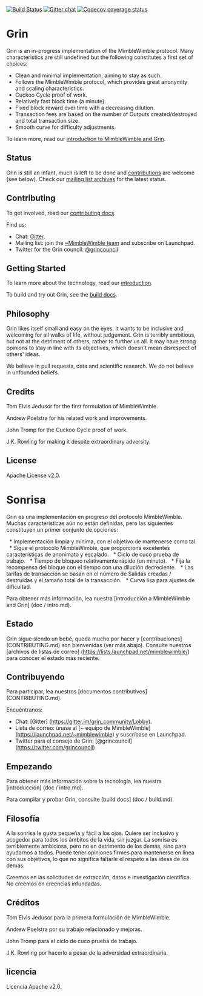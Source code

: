 [![Build Status](https://travis-ci.org/mimblewimble/grin.svg?branch=master)](https://travis-ci.org/mimblewimble/grin) [![Gitter chat](https://badges.gitter.im/grin_community/Lobby.png)](https://gitter.im/grin_community/Lobby) [![Codecov coverage status](https://codecov.io/gh/mimblewimble/grin/branch/master/graph/badge.svg)](https://codecov.io/gh/mimblewimble/grin)

# Grin

Grin is an in-progress implementation of the MimbleWimble protocol. Many characteristics are still undefined but the following constitutes a first set of choices:

  * Clean and minimal implementation, aiming to stay as such.
  * Follows the MimbleWimble protocol, which provides great anonymity and scaling characteristics.
  * Cuckoo Cycle proof of work.
  * Relatively fast block time (a minute).
  * Fixed block reward over time with a decreasing dilution.
  * Transaction fees are based on the number of Outputs created/destroyed and total transaction size.
  * Smooth curve for difficulty adjustments.

To learn more, read our [introduction to MimbleWimble and Grin](doc/intro.md).

## Status

Grin is still an infant, much is left to be done and [contributions](CONTRIBUTING.md) are welcome (see below). Check our [mailing list archives](https://lists.launchpad.net/mimblewimble/) for the latest status.

## Contributing

To get involved, read our [contributing docs](CONTRIBUTING.md).

Find us:

* Chat: [Gitter](https://gitter.im/grin_community/Lobby).
* Mailing list: join the [~MimbleWimble team](https://launchpad.net/~mimblewimble) and subscribe on Launchpad.
* Twitter for the Grin council: [@grincouncil](https://twitter.com/grincouncil)

## Getting Started

To learn more about the technology, read our [introduction](doc/intro.md).

To build and try out Grin, see the [build docs](doc/build.md).

## Philosophy

Grin likes itself small and easy on the eyes. It wants to be inclusive and welcoming for all walks of life, without judgement. Grin is terribly ambitious, but not at the detriment of others, rather to further us all. It may have strong opinions to stay in line with its objectives, which doesn't mean disrespect of others' ideas.

We believe in pull requests, data and scientific research. We do not believe in unfounded beliefs.

## Credits

Tom Elvis Jedusor for the first formulation of MimbleWimble.

Andrew Poelstra for his related work and improvements.

John Tromp for the Cuckoo Cycle proof of work.

J.K. Rowling for making it despite extraordinary adversity.

## License

Apache License v2.0.



# Sonrisa

Grin es una implementación en progreso del protocolo MimbleWimble. Muchas características aún no están definidas, pero las siguientes constituyen un primer conjunto de opciones:

  * Implementación limpia y mínima, con el objetivo de mantenerse como tal.
  * Sigue el protocolo MimbleWimble, que proporciona excelentes características de anonimato y escalado.
  * Ciclo de cuco prueba de trabajo.
  * Tiempo de bloqueo relativamente rápido (un minuto).
  * Fija la recompensa del bloque con el tiempo con una dilución decreciente.
  * Las tarifas de transacción se basan en el número de Salidas creadas / destruidas y el tamaño total de la transacción.
  * Curva lisa para ajustes de dificultad.

Para obtener más información, lea nuestra [introducción a MimbleWimble and Grin] (doc / intro.md).

## Estado

Grin sigue siendo un bebé, queda mucho por hacer y [contribuciones] (CONTRIBUTING.md) son bienvenidas (ver más abajo). Consulte nuestros [archivos de listas de correo] (https://lists.launchpad.net/mimblewimble/) para conocer el estado más reciente.

## Contribuyendo

Para participar, lea nuestros [documentos contributivos] (CONTRIBUTING.md).

Encuéntranos:

* Chat: [Gitter] (https://gitter.im/grin_community/Lobby).
* Lista de correo: únase al [~ equipo de MimbleWimble] (https://launchpad.net/~mimblewimble) y suscríbase en Launchpad.
* Twitter para el consejo de Grin: [@grincouncil] (https://twitter.com/grincouncil)

## Empezando

Para obtener más información sobre la tecnología, lea nuestra [introducción] (doc / intro.md).

Para compilar y probar Grin, consulte [build docs] (doc / build.md).

## Filosofía

A la sonrisa le gusta pequeña y fácil a los ojos. Quiere ser inclusivo y acogedor para todos los ámbitos de la vida, sin juzgar. La sonrisa es terriblemente ambiciosa, pero no en detrimento de los demás, sino para ayudarnos a todos. Puede tener opiniones firmes para mantenerse en línea con sus objetivos, lo que no significa faltarle el respeto a las ideas de los demás.

Creemos en las solicitudes de extracción, datos e investigación científica. No creemos en creencias infundadas.

## Créditos

Tom Elvis Jedusor para la primera formulación de MimbleWimble.

Andrew Poelstra por su trabajo relacionado y mejoras.

John Tromp para el ciclo de cuco prueba de trabajo.

J.K. Rowling por hacerlo a pesar de la adversidad extraordinaria.

## licencia

Licencia Apache v2.0.
